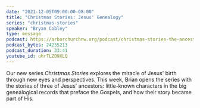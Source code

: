 ```yaml
---
date: "2021-12-05T09:00:00-08:00"
title: "Christmas Stories: Jesus' Genealogy"
series: "christmas-stories"
speaker: "Bryan Cobley"
type: message
podcast: https://arborchurchnw.org/podcast/christmas-stories-the-ancestors.mp3
podcast_bytes: 24255213
podcast_duration: 33:41
youtube_id: uhrTLZO9XLQ
---
```


Our new series *Christmas Stories* explores the miracle of Jesus' birth through new eyes and perspectives. This week, Brian opens the series with the stories of three of Jesus' ancestors: little-known characters in the big genealogical records that preface the Gospels, and how their story became part of His.
